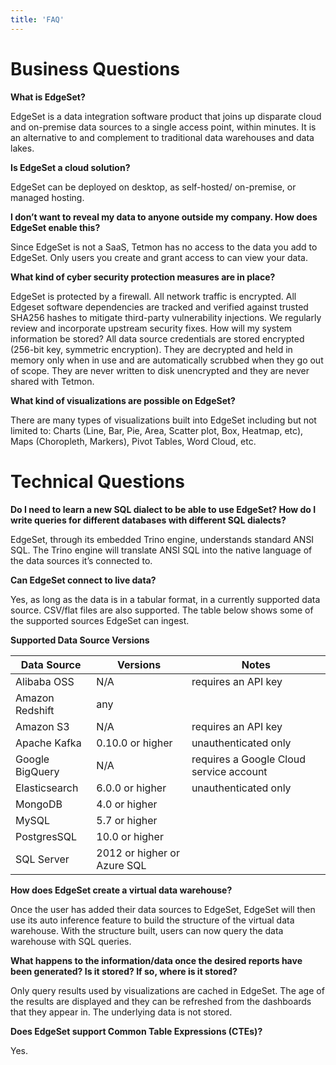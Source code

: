```yaml
---
title: 'FAQ'
---
```


# Business Questions

**What is EdgeSet?**

EdgeSet is a data integration software product that joins up disparate cloud and on-premise data sources to a single access point, within minutes. It is an alternative to and complement to traditional data warehouses and data lakes.

**Is EdgeSet a cloud solution?**

EdgeSet can be deployed on desktop, as self-hosted/ on-premise, or managed hosting.

**I don’t want to reveal my data to anyone outside my company. How does EdgeSet enable this?**

Since EdgeSet is not a SaaS, Tetmon has no access to the data you add to EdgeSet. Only users you create and grant access to can view your data.

**What kind of cyber security protection measures are in place?**

EdgeSet is protected by a firewall. All network traffic is encrypted. All Edgeset software dependencies are tracked and verified against trusted SHA256 hashes to mitigate third-party vulnerability injections. We regularly review and incorporate upstream security fixes. How will my system information be stored? All data source credentials are stored encrypted (256-bit key, symmetric encryption). They are decrypted and held in memory only when in use and are automatically scrubbed when they go out of scope. They are never written to disk unencrypted and they are never shared with Tetmon.

**What kind of visualizations are possible on EdgeSet?**

There are many types of visualizations built into EdgeSet including but not limited to: Charts (Line, Bar, Pie, Area, Scatter plot, Box, Heatmap, etc), Maps (Choropleth, Markers), Pivot Tables, Word Cloud, etc.

Technical Questions
===================

**Do I need to learn a new SQL dialect to be able to use EdgeSet? How do I write queries for different databases with different SQL dialects?**

EdgeSet, through its embedded Trino engine, understands standard ANSI SQL. The Trino engine will translate ANSI SQL into the native language of the data sources it’s connected to.

**Can EdgeSet connect to live data?**

Yes, as long as the data is in a tabular format, in a currently supported data source. CSV/flat files are also supported. The table below shows some of the supported sources EdgeSet can ingest.

<div class="table-wrapper">

**Supported Data Source Versions**

| Data Source       | Versions             | Notes                                  |
|-------------------|----------------------|----------------------------------------|
| Alibaba OSS       | N/A                  | requires an API key                    |
| Amazon Redshift   | any                  |                                        |
| Amazon S3         | N/A                  | requires an API key                    |
| Apache Kafka      | 0.10.0 or higher     | unauthenticated only                   |
| Google BigQuery   | N/A                  | requires a Google Cloud service account|
| Elasticsearch     | 6.0.0 or higher      | unauthenticated only                   |
| MongoDB           | 4.0 or higher        |                                        |
| MySQL             | 5.7 or higher        |                                        |
| PostgresSQL       | 10.0 or higher       |                                        |
| SQL Server        | 2012 or higher or Azure SQL |                                    |

</div>


**How does EdgeSet create a virtual data warehouse?**

Once the user has added their data sources to EdgeSet, EdgeSet will then use its auto inference feature to build the structure of the virtual data warehouse. With the structure built, users can now query the data warehouse with SQL queries.

**What happens to the information/data once the desired reports have been generated? Is it stored? If so, where is it stored?**

Only query results used by visualizations are cached in EdgeSet. The age of the results are displayed and they can be refreshed from the dashboards that they appear in. The underlying data is not stored.

**Does EdgeSet support Common Table Expressions (CTEs)?**

Yes.
